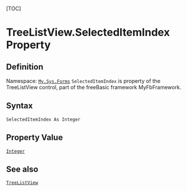 [TOC]
# TreeListView.SelectedItemIndex Property

## Definition
Namespace: [`My.Sys.Forms`](My.Sys.Forms.md)
`SelectedItemIndex` is property of the TreeListView control, part of the freeBasic framework MyFbFramework.
## Syntax
```freeBasic
SelectedItemIndex As Integer
```
## Property Value
[`Integer`]("https://www.freebasic.net/wiki/KeyPgInteger")
## See also
[`TreeListView`](TreeListView.md)

